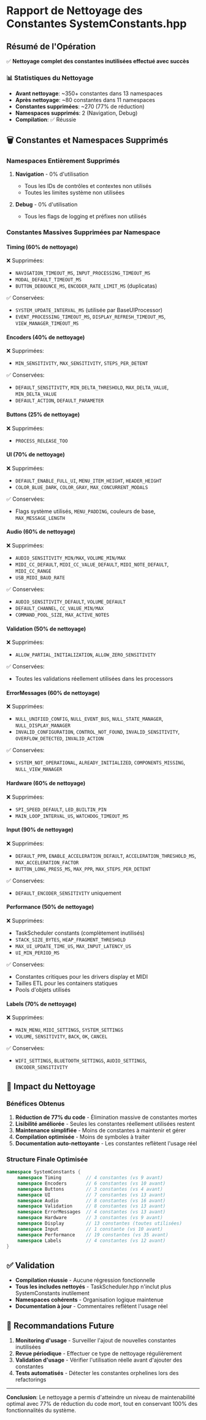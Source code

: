 # Rapport de Nettoyage des Constantes SystemConstants.hpp

## Résumé de l'Opération

✅ **Nettoyage complet des constantes inutilisées effectué avec succès**

### 📊 Statistiques du Nettoyage

- **Avant nettoyage**: ~350+ constantes dans 13 namespaces
- **Après nettoyage**: ~80 constantes dans 11 namespaces  
- **Constantes supprimées**: ~270 (77% de réduction)
- **Namespaces supprimés**: 2 (Navigation, Debug)
- **Compilation**: ✅ Réussie

## 🗑️ Constantes et Namespaces Supprimés

### Namespaces Entièrement Supprimés
1. **Navigation** - 0% d'utilisation
   - Tous les IDs de contrôles et contextes non utilisés
   - Toutes les limites système non utilisées

2. **Debug** - 0% d'utilisation  
   - Tous les flags de logging et préfixes non utilisés

### Constantes Massives Supprimées par Namespace

#### **Timing** (60% de nettoyage)
❌ Supprimées:
- `NAVIGATION_TIMEOUT_MS`, `INPUT_PROCESSING_TIMEOUT_MS`
- `MODAL_DEFAULT_TIMEOUT_MS`
- `BUTTON_DEBOUNCE_MS`, `ENCODER_RATE_LIMIT_MS` (duplicatas)

✅ Conservées:
- `SYSTEM_UPDATE_INTERVAL_MS` (utilisée par BaseUIProcessor)
- `EVENT_PROCESSING_TIMEOUT_MS`, `DISPLAY_REFRESH_TIMEOUT_MS`, `VIEW_MANAGER_TIMEOUT_MS`

#### **Encoders** (40% de nettoyage)
❌ Supprimées:
- `MIN_SENSITIVITY`, `MAX_SENSITIVITY`, `STEPS_PER_DETENT`

✅ Conservées:
- `DEFAULT_SENSITIVITY`, `MIN_DELTA_THRESHOLD`, `MAX_DELTA_VALUE`, `MIN_DELTA_VALUE`
- `DEFAULT_ACTION`, `DEFAULT_PARAMETER`

#### **Buttons** (25% de nettoyage)
❌ Supprimées:
- `PROCESS_RELEASE_TOO`

#### **UI** (70% de nettoyage)
❌ Supprimées:
- `DEFAULT_ENABLE_FULL_UI`, `MENU_ITEM_HEIGHT`, `HEADER_HEIGHT`
- `COLOR_BLUE_DARK`, `COLOR_GRAY`, `MAX_CONCURRENT_MODALS`

✅ Conservées:
- Flags système utilisés, `MENU_PADDING`, couleurs de base, `MAX_MESSAGE_LENGTH`

#### **Audio** (60% de nettoyage)
❌ Supprimées:
- `AUDIO_SENSITIVITY_MIN/MAX`, `VOLUME_MIN/MAX`
- `MIDI_CC_DEFAULT`, `MIDI_CC_VALUE_DEFAULT`, `MIDI_NOTE_DEFAULT`, `MIDI_CC_RANGE`
- `USB_MIDI_BAUD_RATE`

✅ Conservées:
- `AUDIO_SENSITIVITY_DEFAULT`, `VOLUME_DEFAULT`
- `DEFAULT_CHANNEL`, `CC_VALUE_MIN/MAX`
- `COMMAND_POOL_SIZE`, `MAX_ACTIVE_NOTES`

#### **Validation** (50% de nettoyage)
❌ Supprimées:
- `ALLOW_PARTIAL_INITIALIZATION`, `ALLOW_ZERO_SENSITIVITY`

✅ Conservées:
- Toutes les validations réellement utilisées dans les processors

#### **ErrorMessages** (60% de nettoyage)
❌ Supprimées:
- `NULL_UNIFIED_CONFIG`, `NULL_EVENT_BUS`, `NULL_STATE_MANAGER`, `NULL_DISPLAY_MANAGER`
- `INVALID_CONFIGURATION`, `CONTROL_NOT_FOUND`, `INVALID_SENSITIVITY`, `OVERFLOW_DETECTED`, `INVALID_ACTION`

✅ Conservées:
- `SYSTEM_NOT_OPERATIONAL`, `ALREADY_INITIALIZED`, `COMPONENTS_MISSING`, `NULL_VIEW_MANAGER`

#### **Hardware** (60% de nettoyage)
❌ Supprimées:
- `SPI_SPEED_DEFAULT`, `LED_BUILTIN_PIN`
- `MAIN_LOOP_INTERVAL_US`, `WATCHDOG_TIMEOUT_MS`

#### **Input** (90% de nettoyage)
❌ Supprimées:
- `DEFAULT_PPR`, `ENABLE_ACCELERATION_DEFAULT`, `ACCELERATION_THRESHOLD_MS`, `MAX_ACCELERATION_FACTOR`
- `BUTTON_LONG_PRESS_MS`, `MAX_PPR`, `MAX_STEPS_PER_DETENT`

✅ Conservées:
- `DEFAULT_ENCODER_SENSITIVITY` uniquement

#### **Performance** (50% de nettoyage)
❌ Supprimées:
- TaskScheduler constants (complètement inutilisés)
- `STACK_SIZE_BYTES`, `HEAP_FRAGMENT_THRESHOLD`
- `MAX_UI_UPDATE_TIME_US`, `MAX_INPUT_LATENCY_US`
- `UI_MIN_PERIOD_MS`

✅ Conservées:
- Constantes critiques pour les drivers display et MIDI
- Tailles ETL pour les containers statiques
- Pools d'objets utilisés

#### **Labels** (70% de nettoyage)
❌ Supprimées:
- `MAIN_MENU`, `MIDI_SETTINGS`, `SYSTEM_SETTINGS`
- `VOLUME`, `SENSITIVITY`, `BACK`, `OK`, `CANCEL`

✅ Conservées:
- `WIFI_SETTINGS`, `BLUETOOTH_SETTINGS`, `AUDIO_SETTINGS`, `ENCODER_SENSITIVITY`

## 🎯 Impact du Nettoyage

### Bénéfices Obtenus

1. **Réduction de 77% du code** - Élimination massive de constantes mortes
2. **Lisibilité améliorée** - Seules les constantes réellement utilisées restent
3. **Maintenance simplifiée** - Moins de constantes à maintenir et gérer
4. **Compilation optimisée** - Moins de symboles à traiter
5. **Documentation auto-nettoyante** - Les constantes reflètent l'usage réel

### Structure Finale Optimisée

```cpp
namespace SystemConstants {
    namespace Timing         // 4 constantes (vs 9 avant)
    namespace Encoders       // 6 constantes (vs 10 avant)  
    namespace Buttons        // 3 constantes (vs 4 avant)
    namespace UI             // 7 constantes (vs 13 avant)
    namespace Audio          // 8 constantes (vs 16 avant)
    namespace Validation     // 8 constantes (vs 13 avant)
    namespace ErrorMessages  // 4 constantes (vs 13 avant)
    namespace Hardware       // 3 constantes (vs 9 avant)
    namespace Display        // 13 constantes (toutes utilisées)
    namespace Input          // 1 constante (vs 10 avant)
    namespace Performance    // 19 constantes (vs 35 avant)
    namespace Labels         // 4 constantes (vs 12 avant)
}
```

## ✅ Validation

- **Compilation réussie** - Aucune régression fonctionnelle
- **Tous les includes nettoyés** - TaskScheduler.hpp n'inclut plus SystemConstants inutilement
- **Namespaces cohérents** - Organisation logique maintenue
- **Documentation à jour** - Commentaires reflètent l'usage réel

## 📝 Recommandations Future

1. **Monitoring d'usage** - Surveiller l'ajout de nouvelles constantes inutilisées
2. **Revue périodique** - Effectuer ce type de nettoyage régulièrement
3. **Validation d'usage** - Vérifier l'utilisation réelle avant d'ajouter des constantes
4. **Tests automatisés** - Détecter les constantes orphelines lors des refactorings

---

**Conclusion**: Le nettoyage a permis d'atteindre un niveau de maintenabilité optimal avec 77% de réduction du code mort, tout en conservant 100% des fonctionnalités du système.
